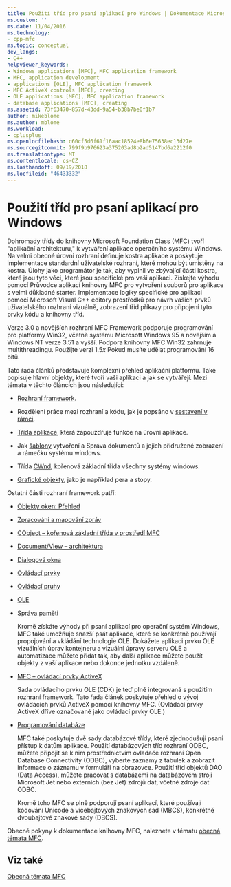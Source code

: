```yaml
---
title: Použití tříd pro psaní aplikací pro Windows | Dokumentace Microsoftu
ms.custom: ''
ms.date: 11/04/2016
ms.technology:
- cpp-mfc
ms.topic: conceptual
dev_langs:
- C++
helpviewer_keywords:
- Windows applications [MFC], MFC application framework
- MFC, application development
- applications [OLE], MFC application framework
- MFC ActiveX controls [MFC], creating
- OLE applications [MFC], MFC application framework
- database applications [MFC], creating
ms.assetid: 73f63470-857d-43dd-9a54-b38b7be0f1b7
author: mikeblome
ms.author: mblome
ms.workload:
- cplusplus
ms.openlocfilehash: c60cf5d6f61f16aac18524e8b6e75638ec13d27e
ms.sourcegitcommit: 799f9b976623a375203ad8b2ad5147bd6a2212f0
ms.translationtype: MT
ms.contentlocale: cs-CZ
ms.lasthandoff: 09/19/2018
ms.locfileid: "46433332"
---
```

# <a name="using-the-classes-to-write-applications-for-windows"></a>Použití tříd pro psaní aplikací pro Windows

Dohromady třídy do knihovny Microsoft Foundation Class (MFC) tvoří "aplikační architekturu," k vytváření aplikace operačního systému Windows. Na velmi obecné úrovni rozhraní definuje kostra aplikace a poskytuje implementace standardní uživatelské rozhraní, které mohou být umístěny na kostra. Úlohy jako programátor je tak, aby vyplnil ve zbývající části kostra, které jsou tyto věci, které jsou specifické pro vaši aplikaci. Získejte výhodu pomocí Průvodce aplikací knihovny MFC pro vytvoření souborů pro aplikace s velmi důkladné starter. Implementace logiky specifické pro aplikaci pomocí Microsoft Visual C++ editory prostředků pro návrh vašich prvků uživatelského rozhraní vizuálně, zobrazení tříd příkazy pro připojení tyto prvky kódu a knihovny tříd.

Verze 3.0 a novějších rozhraní MFC Framework podporuje programování pro platformy Win32, včetně systému Microsoft Windows 95 a novějším a Windows NT verze 3.51 a vyšší. Podpora knihovny MFC Win32 zahrnuje multithreadingu. Použijte verzi 1.5*x* Pokud musíte udělat programování 16 bitů.

Tato řada článků představuje komplexní přehled aplikační platformu. Také popisuje hlavní objekty, které tvoří vaši aplikaci a jak se vytvářejí. Mezi témata v těchto článcích jsou následující:

- [Rozhraní framework](../mfc/framework-mfc.md).

- Rozdělení práce mezi rozhraní a kódu, jak je popsáno v [sestavení v rámci](../mfc/building-on-the-framework.md).

- [Třída aplikace](../mfc/cwinapp-the-application-class.md), která zapouzdřuje funkce na úrovni aplikace.

- Jak [šablony](../mfc/document-templates-and-the-document-view-creation-process.md) vytvoření a Správa dokumentů a jejich přidružené zobrazení a rámečku systému windows.

- Třída [CWnd](../mfc/window-objects.md), kořenová základní třída všechny systémy windows.

- [Grafické objekty](../mfc/graphic-objects.md), jako je například pera a stopy.

Ostatní části rozhraní framework patří:

- [Objekty oken: Přehled](../mfc/window-objects.md)

- [Zpracování a mapování zpráv](../mfc/message-handling-and-mapping.md)

- [CObject – kořenová základní třída v prostředí MFC](../mfc/using-cobject.md)

- [Document/View – architektura](../mfc/document-view-architecture.md)

- [Dialogová okna](../mfc/dialog-boxes.md)

- [Ovládací prvky](../mfc/controls-mfc.md)

- [Ovládací pruhy](../mfc/control-bars.md)

- [OLE](../mfc/ole-in-mfc.md)

- [Správa paměti](../mfc/memory-management.md)

     Kromě získáte výhody při psaní aplikací pro operační systém Windows, MFC také umožňuje snazší psát aplikace, které se konkrétně používají propojování a vkládání technologie OLE. Dokážete aplikaci prvku OLE vizuálních úprav kontejneru a vizuální úpravy serveru OLE a automatizace můžete přidat tak, aby další aplikace můžete použít objekty z vaší aplikace nebo dokonce jednotku vzdáleně.

- [MFC – ovládací prvky ActiveX](../mfc/mfc-activex-controls.md)

     Sada ovládacího prvku OLE (CDK) je teď plně integrovaná s použitím rozhraní framework. Tato řada článek poskytuje přehled o vývoj ovládacích prvků ActiveX pomocí knihovny MFC. (Ovládací prvky ActiveX dříve označované jako ovládací prvky OLE.)

- [Programování databáze](../data/data-access-programming-mfc-atl.md)

     MFC také poskytuje dvě sady databázové třídy, které zjednodušují psaní přístup k datům aplikace. Použití databázových tříd rozhraní ODBC, můžete připojit se k nim prostřednictvím ovladače rozhraní Open Database Connectivity (ODBC), vyberte záznamy z tabulek a zobrazit informace o záznamu v formuláři na obrazovce. Použití tříd objektů DAO (Data Access), můžete pracovat s databázemi na databázovém stroji Microsoft Jet nebo externích (bez Jet) zdrojů dat, včetně zdroje dat ODBC.

     Kromě toho MFC se plně podporují psaní aplikací, které používají kódování Unicode a vícebajtových znakových sad (MBCS), konkrétně dvoubajtové znakové sady (DBCS).

Obecné pokyny k dokumentace knihovny MFC, naleznete v tématu [obecná témata MFC](../mfc/general-mfc-topics.md).

## <a name="see-also"></a>Viz také

[Obecná témata MFC](../mfc/general-mfc-topics.md)

